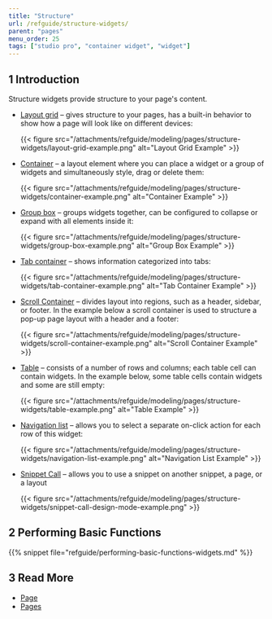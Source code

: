 ```yaml
---
title: "Structure"
url: /refguide/structure-widgets/
parent: "pages"
menu_order: 25
tags: ["studio pro", "container widget", "widget"]
---
```


## 1 Introduction

Structure  widgets provide structure to your page's content.

* [Layout grid](/refguide/layout-grid/) – gives structure to your pages, has a built-in behavior to show how a page will look like on different devices:

    {{< figure src="/attachments/refguide/modeling/pages/structure-widgets/layout-grid-example.png" alt="Layout Grid Example" >}}

* [Container](/refguide/container/) – a layout element where you can place a widget or a group of widgets and simultaneously style, drag or delete them:

    {{< figure src="/attachments/refguide/modeling/pages/structure-widgets/container-example.png" alt="Container Example" >}}

* [Group box](/refguide/group-box/) – groups widgets together, can be configured to collapse or expand with all elements inside it:

    {{< figure src="/attachments/refguide/modeling/pages/structure-widgets/group-box-example.png" alt="Group Box Example" >}}

* [Tab container](/refguide/tab-container/) – shows information categorized into tabs:

    {{< figure src="/attachments/refguide/modeling/pages/structure-widgets/tab-container-example.png" alt="Tab Container Example" >}}

* [Scroll Container](/refguide/scroll-container/) – divides layout into regions, such as a header, sidebar, or footer. In the example below a scroll container is used to structure a pop-up page layout with a header and a footer:

    {{< figure src="/attachments/refguide/modeling/pages/structure-widgets/scroll-container-example.png" alt="Scroll Container Example" >}}

* [Table](/refguide/table/) – consists of a number of rows and columns; each table cell can contain widgets. In the example below, some table cells contain widgets and some are still empty:

    {{< figure src="/attachments/refguide/modeling/pages/structure-widgets/table-example.png" alt="Table Example" >}}

* [Navigation list](/refguide/navigation-list/) – allows you to select a separate on-click action for each row of this widget:

    {{< figure src="/attachments/refguide/modeling/pages/structure-widgets/navigation-list-example.png" alt="Navigation List Example" >}}

* [Snippet Call](/refguide/snippet-call/) – allows you to use a snippet on another snippet, a page, or a layout

  {{< figure src="/attachments/refguide/modeling/pages/structure-widgets/snippet-call-design-mode-example.png" >}}

## 2 Performing Basic Functions

{{% snippet file="refguide/performing-basic-functions-widgets.md" %}}

## 3 Read More

* [Page](/refguide/page/)
* [Pages](/refguide/pages/)